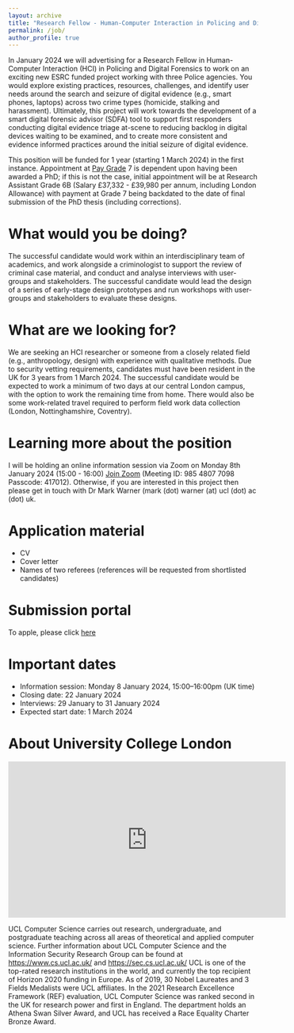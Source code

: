 ```yaml
---
layout: archive
title: "Research Fellow - Human-Computer Interaction in Policing and Digital Forensics"
permalink: /job/
author_profile: true
---
```


In January 2024 we will advertising for a Research Fellow in Human-Computer Interaction (HCI) in Policing and Digital Forensics to work on an exciting new ESRC funded project working with three Police agencies. You would explore existing practices, resources, challenges, and identify user needs around the search and seizure of digital evidence (e.g., smart phones, laptops) across two crime types (homicide, stalking and harassment). Ultimately, this project will work towards the development of a smart digital forensic advisor (SDFA) tool to support first responders conducting digital evidence triage at-scene to reducing backlog in digital devices waiting to be examined, and to create more consistent and evidence informed practices around the initial seizure of digital evidence. 

This position will be funded for 1 year (starting 1 March 2024) in the first instance. Appointment at <a href="https://www.ucl.ac.uk/human-resources/pay-benefits/salary-scales">Pay Grade</a> 7 is dependent upon having been awarded a PhD; if this is not the case, initial appointment will be at Research Assistant Grade 6B (Salary £37,332 - £39,980 per annum, including London Allowance) with payment at Grade 7 being backdated to the date of final submission of the PhD thesis (including corrections). 

What would you be doing?
======
The successful candidate would work within an interdisciplinary team of academics, and work alongside a criminologist to support the review of criminal case material, and conduct and analyse interviews with user-groups and stakeholders. The successful candidate would lead the design of a series of early-stage design prototypes and run workshops with user-groups and stakeholders to evaluate these designs. 

What are we looking for?
======
We are seeking an HCI researcher or someone from a closely related field (e.g., anthropology, design) with experience with qualitative methods. Due to security vetting requirements, candidates must have been resident in the UK for 3 years from 1 March 2024. The successful candidate would be expected to work a minimum of two days at our central London campus, with the option to work the remaining time from home.  There would also be some work-related travel required to perform field work data collection (London, Nottinghamshire, Coventry).


Learning more about the position
======
I will be holding an online information session via Zoom on Monday 8th January 2024 (15:00 - 16:00) <a href="https://ucl.zoom.us/j/98548077098?pwd=bkpnUEFxZlBLSXhLaWpEdDRvem84QT09"> Join Zoom</a> (Meeting ID: 985 4807 7098 Passcode: 417012). Otherwise, if you are interested in this project then please get in touch with Dr Mark Warner (mark (dot) warner (at) ucl (dot) ac (dot) uk.

Application material
======
- CV
- Cover letter
- Names of two referees (references will be requested from shortlisted candidates)

Submission portal
======
To apple, please click <a href="https://www.ucl.ac.uk/work-at-ucl/redeployment/details?jobId=18882">here</a>

Important dates
======
- Information session: Monday 8 January 2024, 15:00–16:00pm (UK time)
- Closing date: 22 January 2024
- Interviews: 29 January to 31 January 2024
- Expected start date: 1 March 2024

About University College London
======
<iframe width="560" height="315" src="https://www.youtube-nocookie.com/embed/0shJ0gs1dGA?si=4EY6RSDyTeXIufph" title="YouTube video player" frameborder="0" allow="accelerometer; autoplay; clipboard-write; encrypted-media; gyroscope; picture-in-picture; web-share" allowfullscreen></iframe>
<p>
UCL Computer Science carries out research, undergraduate, and postgraduate teaching across all areas of theoretical and applied computer science. Further information about UCL Computer Science and the Information Security Research Group can be found at <a href="https://www.cs.ucl.ac.uk/">https://www.cs.ucl.ac.uk/</a> and <a href="https://sec.cs.ucl.ac.uk/">https://sec.cs.ucl.ac.uk/</a>
UCL is one of the top-rated research institutions in the world, and currently the top recipient of Horizon 2020 funding in Europe. As of 2019, 30 Nobel Laureates and 3 Fields Medalists were UCL affiliates. In the 2021 Research Excellence Framework (REF) evaluation, UCL Computer Science was ranked second in the UK for research power and first in England. The department holds an Athena Swan Silver Award, and UCL has received a Race Equality Charter Bronze Award.
</p>